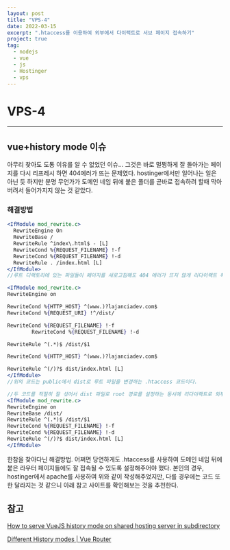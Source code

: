 ```yaml
---
layout: post
title: "VPS-4"
date: 2022-03-15
excerpt: ".htaccess를 이용하여 외부에서 다이랙트로 서브 페이지 접속하기"
project: true
tag:
  - nodejs
  - vue
  - js
  - Hostinger
  - vps
---
```


# VPS-4

---

## vue+history mode 이슈

아무리 찾아도 도통 이유를 알 수 없었던 이슈... 그것은 바로 멀쩡하게 잘 돌아가는 페이지를 다시 리프레시 하면 404에러가 뜨는 문제였다. hostinger에서만 일어나는 일은 아닌 듯 하지만 분명 무언가가 도메인 네임 뒤에 붙은 폴더를 곧바로 접속하려 할때 막아버려서 들어가지지 않는 것 같았다.

### 해결방법

```jsx
<IfModule mod_rewrite.c>
  RewriteEngine On
  RewriteBase /
  RewriteRule ^index\.html$ - [L]
  RewriteCond %{REQUEST_FILENAME} !-f
  RewriteCond %{REQUEST_FILENAME} !-d
  RewriteRule . /index.html [L]
</IfModule>
//루트 디랙토리에 있는 파일들이 페이지를 새로고침해도 404 에러가 뜨지 않게 리다이랙트 해주는 코드
```

```jsx
<IfModule mod_rewrite.c>
RewriteEngine on

RewriteCond %{HTTP_HOST} ^(www.)?lajanciadev.com$
RewriteCond %{REQUEST_URI} !^/dist/

RewriteCond %{REQUEST_FILENAME} !-f
        RewriteCond %{REQUEST_FILENAME} !-d

RewriteRule ^(.*)$ /dist/$1

RewriteCond %{HTTP_HOST} ^(www.)?lajanciadev.com$

RewriteRule ^(/)?$ dist/index.html [L]
</IfModule>
//위의 코드는 public에서 dist로 루트 파일을 변경하는 .htaccess 코드이다.
```

```jsx
//두 코드를 적절히 잘 섞어서 dist 파일로 root 경로를 설정하는 동시에 리다이랙트로 외부 url을 방문하고 되돌아와도 404에러가 뜨지 않게 만든 코드
<IfModule mod_rewrite.c>
RewriteEngine on
RewriteBase /dist/
RewriteRule ^(.*)$ /dist/$1
RewriteCond %{REQUEST_FILENAME} !-f
RewriteCond %{REQUEST_FILENAME} !-d
RewriteRule ^(/)?$ dist/index.html [L]
</IfModule>
```

한참을 찾아다닌 해결방법. 어쩌면 당연하게도 .htaccess를 사용하여 도메인 네임 뒤에 붙은 라우터 페이지들에도 잘 접속될 수 있도록 설정해주어야 했다. 본인의 경우, hostinger에서 apache를 사용하여 위와 같이 작성해주었지만, 다를 경우에는 코드 또한 달라지는 것 같으니 아래 참고 사이트를 확인해보는 것을 추천한다.

## 참고

[How to serve VueJS history mode on shared hosting server in subdirectory](https://www.nuomiphp.com/eplan/en/26609.html)

[Different History modes | Vue Router](https://router.vuejs.org/guide/essentials/history-mode.html#apache)
